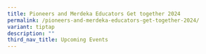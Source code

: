 ```yaml
---
title: Pioneers and Merdeka Educators Get together 2024
permalink: /pioneers-and-merdeka-educators-get-together-2024/
variant: tiptap
description: ""
third_nav_title: Upcoming Events
---
```

